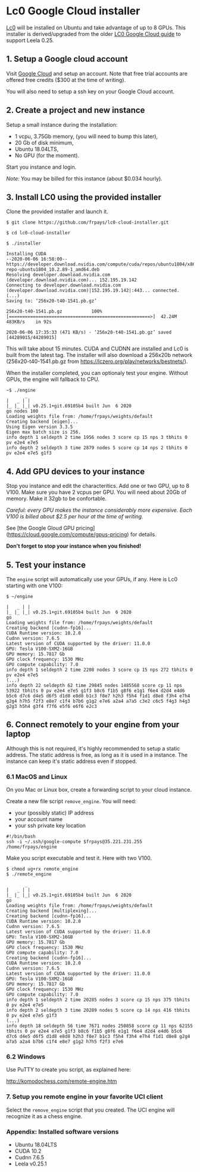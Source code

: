 # Lc0 Google Cloud installer

[Lc0](https://github.com/LeelaChessZero/lc0) will be installed on Ubuntu and take advantage of up to 8 GPUs. This installer is derived/upgraded from the older [LC0 Google Cloud guide](http://lczero.org/dev/wiki/google-cloud-guide-lc0/) to support Leela 0.25.

## 1. Setup a Google cloud account 

Visit [Google Cloud](https://console.cloud.google.com/) and setup an account.
Note that free trial accounts are offered free credits ($300 at the time of writing).

You will also need to setup a ssh key on your Google Cloud account.


## 2. Create a project and new instance

Setup a small instance during the installation:

- 1 vcpu, 3.75Gb memory, (you will need to bump this later),
- 20 Gb of disk minimum,
- Ubuntu 18.04LTS,
- No GPU (for the moment).

Start you instance and login.

*Note:* You may be billed for this instance (about $0.034 hourly).


## 3. Install LC0 using the provided installer

Clone the provided installer and launch it.

```
$ git clone https://github.com/frpays/lc0-cloud-installer.git

$ cd lc0-cloud-installer

$ ./installer

Installing CUDA
--2020-06-06 16:58:00--  https://developer.download.nvidia.com/compute/cuda/repos/ubuntu1804/x86_64/cuda-repo-ubuntu1804_10.2.89-1_amd64.deb
Resolving developer.download.nvidia.com (developer.download.nvidia.com)... 152.195.19.142
Connecting to developer.download.nvidia.com (developer.download.nvidia.com)|152.195.19.142|:443... connected.
(...)
Saving to: ‘256x20-t40-1541.pb.gz’

256x20-t40-1541.pb.gz           100%[=====================================================>]  42.24M   483KB/s    in 92s     

2020-06-06 17:35:33 (471 KB/s) - ‘256x20-t40-1541.pb.gz’ saved [44289015/44289015]
````
This will take about 15 minutes. CUDA and CUDNN are installed and Lc0 is built from the latest tag.
The installer will also download a 256x20b network (256x20-t40-1541.pb.gz from https://lczero.org/play/networks/bestnets/).

When the installer completed, you can optionaly test your engine.
Without GPUs, the engine will fallback to CPU.

```
~$ ./engine 
       _
|   _ | |
|_ |_ |_| v0.25.1+git.69105b4 built Jun  6 2020
go nodes 100
Loading weights file from: /home/frpays/weights/default
Creating backend [eigen]...
Using Eigen version 3.3.5
Eigen max batch size is 256.
info depth 1 seldepth 2 time 1956 nodes 3 score cp 15 nps 3 tbhits 0 pv e2e4 e7e5
info depth 2 seldepth 3 time 2879 nodes 5 score cp 14 nps 2 tbhits 0 pv e2e4 e7e5 g1f3
```


## 4. Add GPU devices to your instance

Stop you instance and edit the characteritics.
Add one or two GPU, up to 8 V100. Make sure you have 2 vcpus per GPU.
You will need about 20Gb of memory. Make it 32gb to be confortable.

*Careful: every GPU makes the instance considerably more expensive.*
*Each V100 is billed about $2.5 per hour at the time of writing.*

See [the Google Gloud GPU pricing] (https://cloud.google.com/compute/gpus-pricing) for details.

**Don't forget to stop your instance when you finished!**


## 5. Test your instance

The `engine` script will automatically use your GPUs, if any.
Here is Lc0 starting with one V100:

```
$ ~/engine

|   _ | |
|_ |_ |_| v0.25.1+git.69105b4 built Jun  6 2020
go
Loading weights file from: /home/frpays/weights/default
Creating backend [cudnn-fp16]...
CUDA Runtime version: 10.2.0
Cudnn version: 7.6.5
Latest version of CUDA supported by the driver: 11.0.0
GPU: Tesla V100-SXM2-16GB
GPU memory: 15.7817 Gb
GPU clock frequency: 1530 MHz
GPU compute capability: 7.0
info depth 1 seldepth 2 time 2208 nodes 3 score cp 15 nps 272 tbhits 0 pv e2e4 e7e5
(...)
info depth 22 seldepth 62 time 29845 nodes 1485568 score cp 11 nps 53922 tbhits 0 pv e2e4 e7e5 g1f3 b8c6 f1b5 g8f6 e1g1 f6e4 d2d4 e4d6 b5c6 d7c6 d4e5 d6f5 d1d8 e8d8 b1c3 f8e7 h2h3 f5h4 f1d1 d8e8 f3h4 e7h4 g2g4 h7h5 f2f3 e8e7 c1f4 b7b6 g1g2 e7e6 a2a4 a7a5 c3e2 c6c5 f4g3 h4g3 g2g3 h5h4 g3f4 f7f6 e5f6 e6f6 e2c3
```

## 6. Connect remotely to your engine from your laptop

Although this is not required, it's highly recommended to setup a static address. 
The static address is free, as long as it is used in a instance. 
The instance can keep it's static address even if stopped.

### 6.1 MacOS and Linux

On you Mac or Linux box, create a forwarding script to your cloud instance.

Create a new file script `remove_engine`. You will need:
- your (possibly static) IP address
- your account name
- your ssh private key location

``` 
#!/bin/bash
ssh -i ~/.ssh/google-compute $frpays@35.221.231.255 /home/frpays/engine
```

Make you script executable and test it.
Here with two V100.

```
$ chmod ug+rx remote_engine
$ ./remote_engine

       _
|   _ | |
|_ |_ |_| v0.25.1+git.69105b4 built Jun  6 2020
go
Loading weights file from: /home/frpays/weights/default
Creating backend [multiplexing]...
Creating backend [cudnn-fp16]...
CUDA Runtime version: 10.2.0
Cudnn version: 7.6.5
Latest version of CUDA supported by the driver: 11.0.0
GPU: Tesla V100-SXM2-16GB
GPU memory: 15.7817 Gb
GPU clock frequency: 1530 MHz
GPU compute capability: 7.0
Creating backend [cudnn-fp16]...
CUDA Runtime version: 10.2.0
Cudnn version: 7.6.5
Latest version of CUDA supported by the driver: 11.0.0
GPU: Tesla V100-SXM2-16GB
GPU memory: 15.7817 Gb
GPU clock frequency: 1530 MHz
GPU compute capability: 7.0
info depth 1 seldepth 2 time 20285 nodes 3 score cp 15 nps 375 tbhits 0 pv e2e4 e7e5
info depth 2 seldepth 3 time 20289 nodes 5 score cp 14 nps 416 tbhits 0 pv e2e4 e7e5 g1f3
(...)
info depth 18 seldepth 56 time 7671 nodes 250858 score cp 11 nps 62155 tbhits 0 pv e2e4 e7e5 g1f3 b8c6 f1b5 g8f6 e1g1 f6e4 d2d4 e4d6 b5c6 d7c6 d4e5 d6f5 d1d8 e8d8 h2h3 f8e7 b1c3 f5h4 f3h4 e7h4 f1d1 d8e8 g2g4 a7a5 a2a4 b7b6 c1f4 e8e7 g1g2 h7h5 f2f3 e7e6
```

### 6.2 Windows

Use PuTTY to create you script, as explained here:

http://komodochess.com/remote-engine.htm


### 7. Setup you remote engine in your favorite UCI client

Select the `remove_engine` script that you created. The UCI engine will recognize it as a chess engine.


### Appendix:  Installed software versions

* Ubuntu 18.04LTS
* CUDA 10.2
* Cudnn 7.6.5
* Leela v0.25.1


